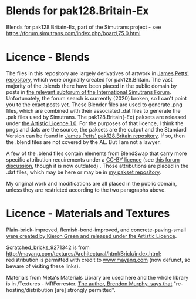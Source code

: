 # Blends for pak128.Britain-Ex
Blends for pak128.Britain-Ex, part of the Simutrans project - see https://forum.simutrans.com/index.php/board,75.0.html

# Licence - Blends
The files in this repository are largely derivatives of artwork in [James Petts' repository](https://github.com/jamespetts/Pak128.Britain-blends), which were originally created for pak128.Britain. The vast majority of the .blends there have been placed in the public domain by posts in [the relevant subforum of the International Simutrans Forum](https://forum.simutrans.com/index.php/board,51.0.html). Unfortunately, the forum search is currently (2020) broken, so I can't point you to the exact posts yet. These Blender files are used to generate .png files, which are combined with their associated .dat files to generate the .pak files used by Simutrans. The pak128.Britain(-Ex) paksets are released under [the Artistic Licence 1.0](https://opensource.org/licenses/Artistic-1.0). For the purposes of that licence, I think the pngs and dats are the source, the paksets are the output and the Standard Version can be found in [James Petts' pak128.Britain repository](https://github.com/jamespetts/simutrans-pak128.britain). If so, then the .blend files are not covered by the AL. But I am not a lawyer.

A few of the .blend files contain elements from BlendSwap that carry more specific attribution requirements under a [CC-BY licence](https://creativecommons.org/licenses/by/3.0/) (see [this forum discussion](https://forum.simutrans.com/index.php/topic,19042.0.html), though it is now outdated) . Those attributions are placed in the .dat files, which may be here or may be in [my pakset repository](https://github.com/MatthewForrester/simutrans-pak128.britain).

My original work and modifications are all placed in the public domain, unless they are restricted according to the two paragraphs above.

# Licence - Materials and Textures
Plain-brick-improved, flemish-bond-improved, and concrete-paving-small [were created by Kieron Green and released under the Artistic Licence](https://forum.simutrans.com/index.php/topic,4482.msg44319.html#msg44319).

Scratched_bricks_9271342 is from http://mayang.com/textures/Architectural/html/Brick/index.html; redistribution is permitted with credit to www.mayang.com (now defunct, so beware of visiting these links).

Materials from Meta's Materials Library are used here and the whole library is in /Textures - MRForrester. [The author, Brendon Murphy, says that](https://sites.google.com/site/brendonmurphy1/materiallibrary%27s) "re-hosting/distribution [are] strongly permitted".
